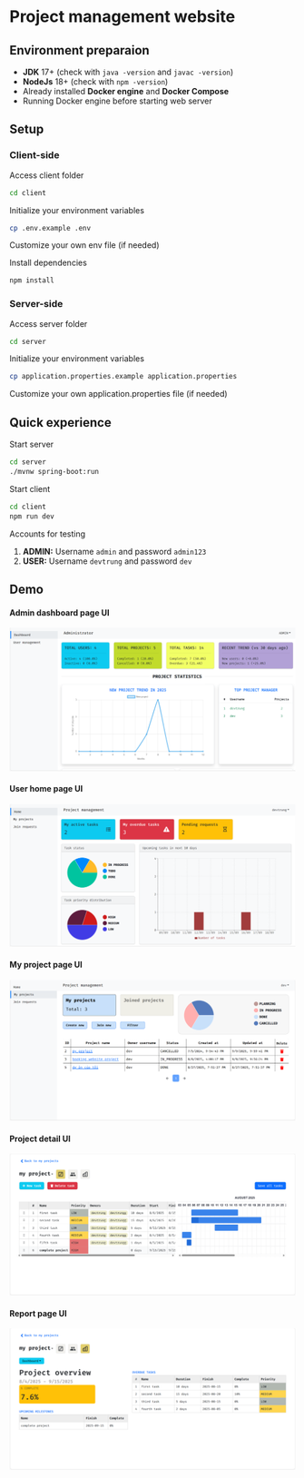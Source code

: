 # Project management website

## Environment preparaion
- **JDK** 17+ (check with ``java -version`` and ``javac -version``)
- **NodeJs** 18+ (check with ``npm -version``)
- Already installed **Docker engine** and **Docker Compose**
- Running Docker engine before starting web server
## Setup
### Client-side
Access client folder
```bash
cd client 
```
Initialize your environment variables
```bash
cp .env.example .env
```
Customize your own env file (if needed)

Install dependencies
```bash
npm install
```
### Server-side
Access server folder
```bash
cd server
```
Initialize your environment variables
```bash
cp application.properties.example application.properties
```
Customize your own application.properties file (if needed)
## Quick experience
Start server
```bash
cd server
./mvnw spring-boot:run
```
Start client
```bash
cd client
npm run dev
```
Accounts for testing
1. **ADMIN:** Username ``admin`` and password ``admin123``
2. **USER:** Username ``devtrung`` and password ``dev``
## Demo
#### Admin dashboard page UI
![](docs/admin-dashboard-page.png)
####  User home page UI
![](docs/user-home-page.png)
#### My project page UI
![](docs/my-project-page.png)
#### Project detail UI
![](docs/project-detail-page.png)
#### Report page UI
![](docs/project-overview-report-page.png)